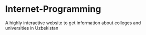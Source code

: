 # Internet-Programming
A highly interactive website to get information about colleges and universities in Uzbekistan

